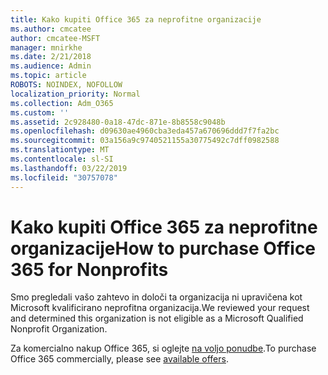 ```yaml
---
title: Kako kupiti Office 365 za neprofitne organizacije
ms.author: cmcatee
author: cmcatee-MSFT
manager: mnirkhe
ms.date: 2/21/2018
ms.audience: Admin
ms.topic: article
ROBOTS: NOINDEX, NOFOLLOW
localization_priority: Normal
ms.collection: Adm_O365
ms.custom: ''
ms.assetid: 2c928480-0a18-47dc-871e-8b8558c9048b
ms.openlocfilehash: d09630ae4960cba3eda457a670696ddd7f7fa2bc
ms.sourcegitcommit: 03a156a9c9740521155a30775492c7dff0982588
ms.translationtype: MT
ms.contentlocale: sl-SI
ms.lasthandoff: 03/22/2019
ms.locfileid: "30757078"
---
```

# <a name="how-to-purchase-office-365-for-nonprofits"></a><span data-ttu-id="edea8-102">Kako kupiti Office 365 za neprofitne organizacije</span><span class="sxs-lookup"><span data-stu-id="edea8-102">How to purchase Office 365 for Nonprofits</span></span>

<span data-ttu-id="edea8-103">Smo pregledali vašo zahtevo in določi ta organizacija ni upravičena kot Microsoft kvalificirano neprofitna organizacija.</span><span class="sxs-lookup"><span data-stu-id="edea8-103">We reviewed your request and determined this organization is not eligible as a Microsoft Qualified Nonprofit Organization.</span></span>
  
<span data-ttu-id="edea8-104">Za komercialno nakup Office 365, si oglejte [na voljo ponudbe](https://portal.office.com/AdminPortal/Home).</span><span class="sxs-lookup"><span data-stu-id="edea8-104">To purchase Office 365 commercially, please see [available offers](https://portal.office.com/AdminPortal/Home).</span></span>
  

